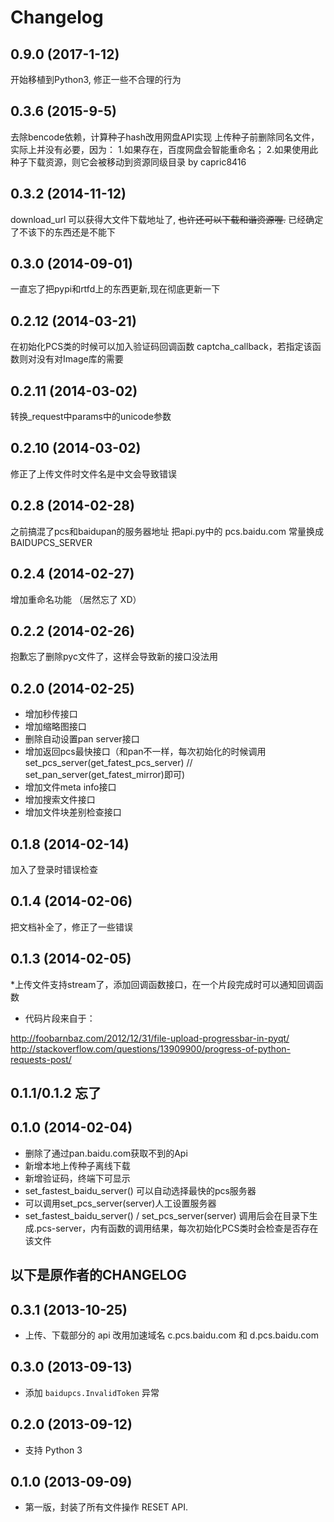 Changelog
=========

0.9.0 (2017-1-12)
-----------------
开始移植到Python3, 修正一些不合理的行为

0.3.6 (2015-9-5)
-----------------
去除bencode依赖，计算种子hash改用网盘API实现
上传种子前删除同名文件，实际上并没有必要，因为：
1.如果存在，百度网盘会智能重命名；
2.如果使用此种子下载资源，则它会被移动到资源同级目录 by capric8416

0.3.2 (2014-11-12)
-----------------
download_url 可以获得大文件下载地址了, ~~也许还可以下载和谐资源喔.~~ 已经确定了不该下的东西还是不能下

0.3.0 (2014-09-01)
-----------------
一直忘了把pypi和rtfd上的东西更新,现在彻底更新一下

0.2.12 (2014-03-21)
-----------------
在初始化PCS类的时候可以加入验证码回调函数 captcha_callback，若指定该函数则对没有对Image库的需要

0.2.11 (2014-03-02)
-----------------
转换_request中params中的unicode参数

0.2.10 (2014-03-02)
-----------------
修正了上传文件时文件名是中文会导致错误

0.2.8 (2014-02-28)
-----------------
之前搞混了pcs和baidupan的服务器地址
把api.py中的 pcs.baidu.com 常量换成 BAIDUPCS_SERVER

0.2.4 (2014-02-27)
-----------------
增加重命名功能 （居然忘了 XD）

0.2.2 (2014-02-26)
-----------------
抱歉忘了删除pyc文件了，这样会导致新的接口没法用

0.2.0 (2014-02-25)
-----------------
* 增加秒传接口
* 增加缩略图接口
* 删除自动设置pan server接口
* 增加返回pcs最快接口（和pan不一样，每次初始化的时候调用set_pcs_server(get_fatest_pcs_server) // set_pan_server(get_fatest_mirror)即可)
* 增加文件meta info接口
* 增加搜索文件接口
* 增加文件块差别检查接口

0.1.8 (2014-02-14)
-----------------
加入了登录时错误检查

0.1.4 (2014-02-06)
-----------------
把文档补全了，修正了一些错误

0.1.3 (2014-02-05)
-----------------
*上传文件支持stream了，添加回调函数接口，在一个片段完成时可以通知回调函数
* 代码片段来自于：

http://foobarnbaz.com/2012/12/31/file-upload-progressbar-in-pyqt/
http://stackoverflow.com/questions/13909900/progress-of-python-requests-post/

0.1.1/0.1.2 忘了
-----------------

0.1.0 (2014-02-04)
-----------------
* 删除了通过pan.baidu.com获取不到的Api
* 新增本地上传种子离线下载
* 新增验证码，终端下可显示
* set_fastest_baidu_server() 可以自动选择最快的pcs服务器
* 可以调用set_pcs_server(server)人工设置服务器
* set_fastest_baidu_server() / set_pcs_server(server) 调用后会在目录下生成.pcs-server，内有函数的调用结果，每次初始化PCS类时会检查是否存在该文件

以下是原作者的CHANGELOG
------------------

0.3.1 (2013-10-25)
------------------

* 上传、下载部分的 api 改用加速域名 c.pcs.baidu.com 和 d.pcs.baidu.com


0.3.0 (2013-09-13)
------------------

* 添加 ``baidupcs.InvalidToken`` 异常


0.2.0 (2013-09-12)
------------------

* 支持 Python 3


0.1.0 (2013-09-09)
------------------

- 第一版，封装了所有文件操作 RESET API.

